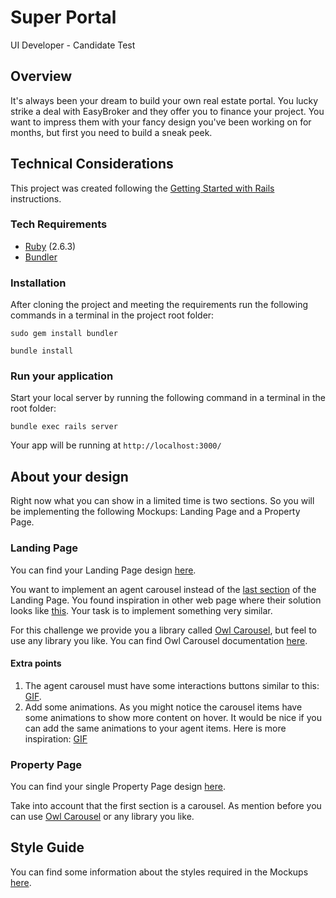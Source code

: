 # Super Portal
UI Developer - Candidate Test

## Overview
It's always been your dream to build your own real estate portal. 
You lucky strike a deal with EasyBroker and they offer you to finance your project.
You want to impress them with your fancy design you've been working on for months, 
but first you need to build a sneak peek.

## Technical Considerations
This project was created following the [Getting Started with Rails](https://guides.rubyonrails.org/getting_started.html) 
instructions.

### Tech Requirements
- [Ruby](https://www.ruby-lang.org/es/documentation/installation/) (2.6.3)
- [Bundler](https://bundler.io/gemfile.html)

### Installation 
After cloning the project and meeting the requirements run the following commands in a terminal
in the project root folder:

`sudo gem install bundler`

`bundle install`

### Run your application 
Start your local server by running the following command in a terminal in the root folder:

`bundle exec rails server`

Your app will be running at `http://localhost:3000/`

## About your design
Right now what you can show in a limited time is two sections. 
So you will be implementing the following Mockups: Landing Page and a Property Page.

### Landing Page
You can find your Landing Page design [here](mockups/landing). 

You want to implement an agent carousel instead of the [last section](/mockups/landing/section%20to%20replace.png) of 
the Landing Page. You found inspiration in other web page where their solution looks like 
[this](/mockups/landing/agent%20carousel.png). Your task is to implement something very similar.

For this challenge we provide you a library called [Owl Carousel](/vendor/javascript/OwlCarousel2),
but feel to use any library you like. You can find Owl Carousel documentation [here](https://owlcarousel2.github.io/OwlCarousel2/).

#### Extra points
1. The agent carousel must have some interactions buttons similar to this: [GIF](http://g.recordit.co/Y5X0m1drDC.gif).
2. Add some animations. As you might notice the carousel items have some animations to show more content on hover.
It would be nice if you can add the same animations to your agent items. Here is more inspiration: [GIF](http://g.recordit.co/Xf5Sd0YDkC.gif)

### Property Page
You can find your single Property Page design [here](mockups/property). 

Take into account that the first section is a carousel. As mention before you can use [Owl Carousel](/vendor/javascript/OwlCarousel2)
or any library you like.

## Style Guide
You can find some information about the styles required in the Mockups [here](style-guide.md).
